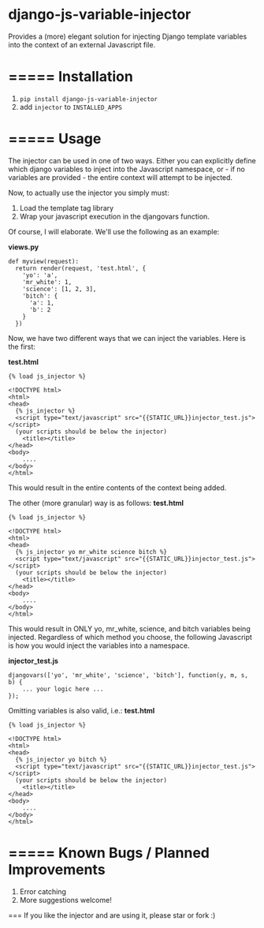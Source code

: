 django-js-variable-injector
===========================

Provides a (more) elegant solution for injecting Django template variables into the context of an external Javascript file.

=====
Installation
=====
1. ``pip install django-js-variable-injector``
2. add ``injector`` to ``INSTALLED_APPS``

=====
Usage
=====
The injector can be used in one of two ways. Either you can explicitly define which django variables to inject into the Javascript namespace, or - if no variables are provided - the entire context will attempt to be injected.

Now, to actually use the injector you simply must:

1. Load the template tag library
2. Wrap your javascript execution in the djangovars function.

Of course, I will elaborate. We'll use the following as an example:

**views.py**
````
def myview(request):
  return render(request, 'test.html', {
    'yo': 'a',
    'mr_white': 1,
    'science': [1, 2, 3],
    'bitch': {
      'a': 1,
      'b': 2
    }
  })
````


Now, we have two different ways that we can inject the variables. Here is the first:

**test.html**
````
{% load js_injector %}

<!DOCTYPE html>
<html>
<head>
  {% js_injector %}
  <script type="text/javascript" src="{{STATIC_URL}}injector_test.js"></script>
  (your scripts should be below the injector)
	<title></title>
</head>
<body>
	....
</body>
</html>
````
This would result in the entire contents of the context being added. 

The other (more granular) way is as follows:
**test.html**
````
{% load js_injector %}

<!DOCTYPE html>
<html>
<head>
  {% js_injector yo mr_white science bitch %}
  <script type="text/javascript" src="{{STATIC_URL}}injector_test.js"></script>
  (your scripts should be below the injector)
	<title></title>
</head>
<body>
	....
</body>
</html>
````
This would result in ONLY yo, mr_white, science, and bitch variables being injected. Regardless of which method you choose, the following Javascript is how you would inject the variables into a namespace.

**injector_test.js**
````
djangovars(['yo', 'mr_white', 'science', 'bitch'], function(y, m, s, b) {
    ... your logic here ...
});
````

Omitting variables is also valid, i.e.:
**test.html**
````
{% load js_injector %}

<!DOCTYPE html>
<html>
<head>
  {% js_injector yo bitch %}
  <script type="text/javascript" src="{{STATIC_URL}}injector_test.js"></script>
  (your scripts should be below the injector)
	<title></title>
</head>
<body>
	....
</body>
</html>
````

=====
Known Bugs / Planned Improvements
=====
1. Error catching
2. More suggestions welcome!


===
If you like the injector and are using it, please star or fork :)

